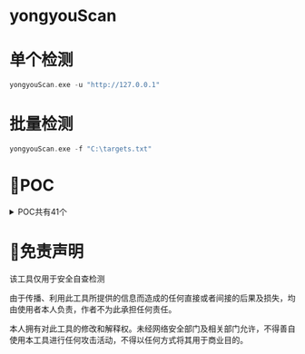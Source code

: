 # yongyouScan

# 单个检测
```go
yongyouScan.exe -u "http://127.0.0.1"
```

# 批量检测
```go
yongyouScan.exe -f "C:\targets.txt"
```

# 🐳POC

<details>
<summary>POC共有41个</summary>
<pre><code>
用友 NC MessageServlet反序列化漏洞
用友 NC UploadServlet反序列化漏洞
用友 NC 6.5 未授权文件上传漏洞
用友 NC MonitorServlet反序列化漏洞
用友 GRP-U8 Proxy SQL注入漏洞
用友 NC 配置文件泄露漏洞
用友 NCCloud FS 文件管理 SQL 注入
用友 ERP-NC 目录遍历漏洞
用友 NC IUpdateService XXE漏洞
用友 Uapjs JNDI注入漏洞
用友 畅捷通T+ Upload.aspx 任意文件上传漏洞
用友 U8 OA test.jsp SQL注入漏洞
用友 accept 任意文件上传漏洞
畅捷通T+ DownloadProxy任意文件读取漏洞
用友 时空KSOA com.sksoft.bill.ImageUpload 任意文件上传漏洞
用友 U8 RegisterServlet反序列化漏洞
用友 U8 OA getSessionList.jsp 敏感信息泄漏漏洞
用友 文件服务器 认证绕过漏洞
用友 uapws 认证绕过漏洞
用友 U8 CacheInvokeServlet反序列化漏洞
用友 U8 TableInputOperServlet反序列化漏洞
用友 files 反序列化漏洞
用友 U8 ActionHandlerServlet反序列化漏洞
用友 U8 MxServlet反序列化漏洞
用友 U8 ServletCommander反序列化漏洞
用友 GRP-U8 UploadFileData 任意文件上传漏洞
用友 U8 MonitorServlet反序列化漏洞
用友 uapws 认证绕过漏洞
用友 U8 LoginServlet反序列化漏洞
用友 U8 FileTransportServlet反序列化漏洞
用友 畅捷通T-CRM get_usedspace.php SQL注入漏洞
用友 畅捷通T+ RecoverPassword.aspx 管理员密码修改漏洞
用友时空 KSOA 多处SQL注入漏洞
用友 U8 TaskTreeQuery SQL注入漏洞
用友 文件服务器 认证绕过漏洞
用友NC XbrlPersistenceServlet反序列化漏洞
用友 U8 ClientRequestDispatch反序列化漏洞
用友 FileReceiveServlet反序列化漏洞
用友 NC JiuQiClientReqDispatch反序列化漏洞
用友 GRP-U8 U8AppProxy 任意文件上传漏洞
用友 NC bsh.servlet.BshServlet 远程命令执行漏洞
</code></pre>
</details>

# 👮免责声明

该工具仅用于安全自查检测

由于传播、利用此工具所提供的信息而造成的任何直接或者间接的后果及损失，均由使用者本人负责，作者不为此承担任何责任。

本人拥有对此工具的修改和解释权。未经网络安全部门及相关部门允许，不得善自使用本工具进行任何攻击活动，不得以任何方式将其用于商业目的。
